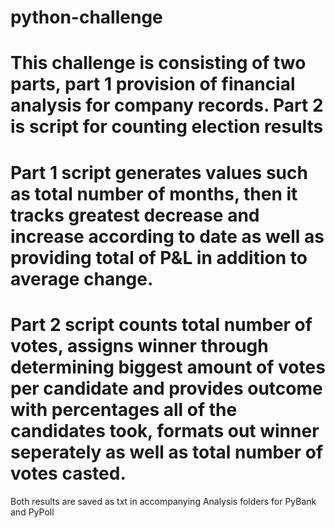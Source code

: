 # python-challenge

# This challenge is consisting of two parts, part 1 provision of financial analysis for company records. Part 2 is script for counting election results
# Part 1 script generates values such as total number of months, then it tracks greatest decrease and increase according to date as well as providing total of P&L in addition to average change.
# Part 2 script counts total number of votes, assigns winner through determining biggest amount of votes per candidate and provides outcome with percentages all of the candidates took, formats out winner seperately as well as total number of votes casted.
Both results are saved as txt in accompanying Analysis folders for PyBank and PyPoll 
